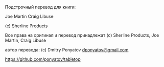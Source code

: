 Подстрочный перевод для книги:

Joe Martin
Craig Libuse

(c) Sherline Products

Все права на оригинал и перевод принадлежат
(с) Sherline Products, Joe Martin, Craig Libuse

автор перевода:
(с) Dmitry Ponyatov <dponyatov@gmail.com>

https://github.com/ponyatov/tabletop
